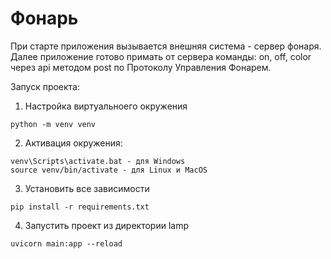 # Фонарь

При старте приложения вызывается внешняя система - сервер фонаря. Далее приложение готово примать от сервера команды:
on, off, color через api методом post по Протоколу Управления Фонарем.

Запуск проекта:

1. Настройка виртуальноего окружения

```shell
python -m venv venv
```

2. Активация окружения:

```shell
venv\Scripts\activate.bat - для Windows
source venv/bin/activate - для Linux и MacOS
```

3. Установить все зависимости

```shell
pip install -r requirements.txt
```

4. Запустить проект из директории lamp

```shell
uvicorn main:app --reload
```